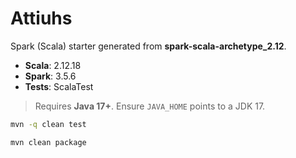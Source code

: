 # Attiuhs

Spark (Scala) starter generated from **spark-scala-archetype_2.12**.

- **Scala**: 2.12.18  
- **Spark**: 3.5.6  
- **Tests**: ScalaTest

> Requires **Java 17+**. Ensure `JAVA_HOME` points to a JDK 17.


```bash
mvn -q clean test
```


```bash
mvn clean package
```
